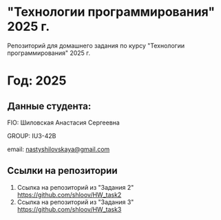 # "Технологии программирования" 2025 г.
Репозиторий для домашнего задания по курсу "Технологии программирования" 2025 г.

# Год: 2025

## Данные студента:

FIO: Шиловская Анастасия Сергеевна

GROUP: IU3-42B

email: nastyshilovskaya@gmail.com

## Ссылки на репозитории

1. Ссылка на репозиторий из "Задания 2" https://github.com/shloov/HW_task2
2. Ссылка на репозиторий из "Задания 3" https://github.com/shloov/HW_task3


